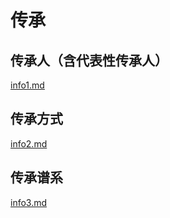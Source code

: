 # 传承

## 传承人（含代表性传承人）
[info1.md](info1.md)
## 传承方式
[info2.md](info2.md)
## 传承谱系
[info3.md](info3.md)